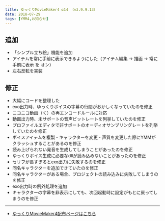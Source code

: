 ```yaml
---
title: ゆっくりMovieMaker4 α14 （v3.9.9.13）
date: 2018-07-29
tags: [YMM4,お知らせ]
---
```

## 追加
- 「シンプル立ち絵」機能を追加
- アイテムを常に手前に表示できるようにした（アイテム編集 → 描画 → 常に手前に表示 を オン）
- 左右反転を実装
## 修正
- 大幅にコードを整理した
- exo出力時、ゆっくりボイスの字幕の行間がおかしくなっていたのを修正
- ニコニコ動画（く）の再エンコードルールに対応
- 動画出力時、未サポートの音声ビットレートを列挙していたのを修正
- プロファイルエディタで非サポートのオーディオサンプリングレートを列挙していたのを修正
- ボイスアイテムを複製・キャラクターを変更・声質を変更した際にYMMがクラッシュすることがあるのを修正
- 読み上げられない発音を生成してしまうことがあったのを修正
- ゆっくりボイス生成に必要なdllが読み込めないことがあったのを修正
- セリフが長すぎるとexo出力に失敗するのを修正
- 同名キャラクターを追加できていたのを修正
- 同名キャラクターがある場合、プロジェクトの読み込みに失敗してしまうのを修正
- exo出力時の例外処理を追加
- キャラクターの字幕を非表示にしても、次回起動時に設定がもとに戻ってしまうのを修正

---

- [ゆっくりMovieMaker4配布ページはこちら](../index.md)